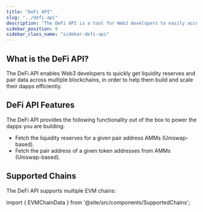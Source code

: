 ```yaml
---
title: "DeFi API"
slug: "../defi-api"
description: "The DeFi API is a tool for Web3 developers to easily access liquidity reserves and pair data across various blockchains."
sidebar_position: 9
sidebar_class_name: "sidebar-defi-api"
---
```


## What is the DeFi API?

The DeFi API enables Web3 developers to quickly get liquidity reserves and pair data across multiple blockchains, in order to help them build and scale their dapps efficiently.

## DeFi API Features

The DeFi API provides the following functionality out of the box to power the dapps you are building:

- Fetch the liquidity reserves for a given pair address AMMs (Uniswap-based).
- Fetch the pair address of a given token addresses from AMMs (Uniswap-based).

## Supported Chains

The DeFi API supports multiple EVM chains:

import { EVMChainData } from '@site/src/components/SupportedChains';

<EVMChainData/>
